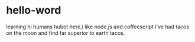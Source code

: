 # hello-word
learning
hi humans
hubot here,i like node.js and coffeescript
i've had tacos on the moon and find far superior to earth tacos.
